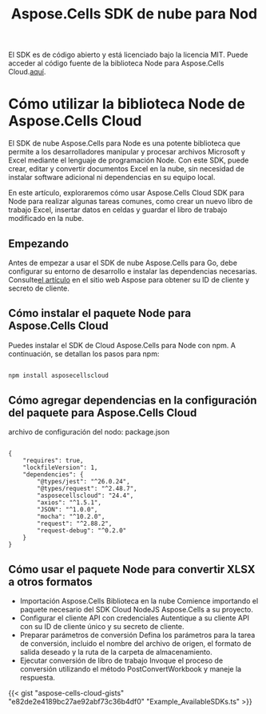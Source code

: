 ﻿---
title: Aspose.Cells SDK de nube para Nod
second_title: Aspose.Cells Cloud Documen
type: docs
url: /es/available-sdks/aspose-cells-cloud-node/
description: Aspose.Cells Cloud admite Excel para crear, convertir, fusionar, dividir, proteger, realizar operaciones con objetos internos, etc.
weight: 30
kwords: Excel, Office Nube, REST API, Hoja de cálculo, PDF, CSV, Json, Markdown, Node
---
 El SDK es de código abierto y está licenciado bajo la licencia MIT. Puede acceder al código fuente de la biblioteca Node para Aspose.Cells Cloud.[aquí](https://github.com/aspose-cells-cloud/aspose-cells-cloud-node).

# **Cómo utilizar la biblioteca Node de Aspose.Cells Cloud**

El SDK de nube Aspose.Cells para Node es una potente biblioteca que permite a los desarrolladores manipular y procesar archivos Microsoft y Excel mediante el lenguaje de programación Node. Con este SDK, puede crear, editar y convertir documentos Excel en la nube, sin necesidad de instalar software adicional ni dependencias en su equipo local.

En este artículo, exploraremos cómo usar Aspose.Cells Cloud SDK para Node para realizar algunas tareas comunes, como crear un nuevo libro de trabajo Excel, insertar datos en celdas y guardar el libro de trabajo modificado en la nube.

## Empezando

 Antes de empezar a usar el SDK de nube Aspose.Cells para Go, debe configurar su entorno de desarrollo e instalar las dependencias necesarias. Consulte[el artículo](https://docs.aspose.cloud/cells/quickstart/) en el sitio web Aspose para obtener su ID de cliente y secreto de cliente.

## Cómo instalar el paquete Node para Aspose.Cells Cloud

Puedes instalar el SDK de Cloud Aspose.Cells para Node con npm. A continuación, se detallan los pasos para npm:

```Powershell

npm install asposecellscloud

```

## Cómo agregar dependencias en la configuración del paquete para Aspose.Cells Cloud

archivo de configuración del nodo: package.json

```Node

{
    "requires": true,
    "lockfileVersion": 1,
    "dependencies": {
        "@types/jest": "^26.0.24",
        "@types/request": "^2.48.7",
        "asposecellscloud": "24.4",
        "axios": "^1.5.1",
        "JSON": "^1.0.0",
        "mocha": "^10.2.0",
        "request": "^2.88.2",
        "request-debug": "^0.2.0"
    }
}

```

## Cómo usar el paquete Node para convertir XLSX a otros formatos

- Importación Aspose.Cells Biblioteca en la nube
 Comience importando el paquete necesario del SDK Cloud NodeJS Aspose.Cells a su proyecto.
- Configurar el cliente API con credenciales
 Autentique a su cliente API con su ID de cliente único y su secreto de cliente.
- Preparar parámetros de conversión
 Defina los parámetros para la tarea de conversión, incluido el nombre del archivo de origen, el formato de salida deseado y la ruta de la carpeta de almacenamiento.
- Ejecutar conversión de libro de trabajo
 Invoque el proceso de conversión utilizando el método PostConvertWorkbook y maneje la respuesta.

{{< gist "aspose-cells-cloud-gists" "e82de2e4189bc27ae92abf73c36b4df0" "Example_AvailableSDKs.ts" >}}

